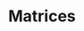---
title: Matrices
direct_url: http://projects.calebevans.me/matrices/
categories: math
description: Have fun manipulating matrices
---